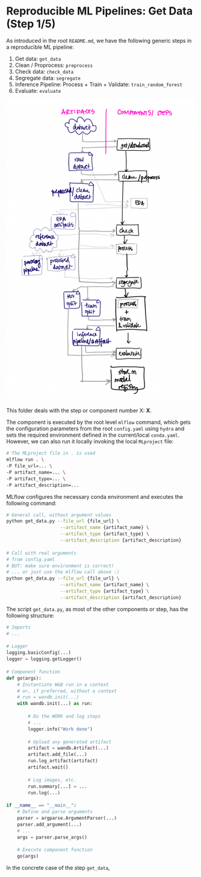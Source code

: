 # Reproducible ML Pipelines: Get Data (Step 1/5)

As introduced in the root `README.md`, we have the following generic steps in a reproducible ML pipeline:

1. Get data: `get_data`
2. Clean / Proprocess: `preprocess`
3. Check data: `check_data`
4. Segregate data: `segregate`
5. Inference Pipeline: Process + Train + Validate: `train_random_forest`
6. Evaluate: `evaluate`

![Generic Reproducible Pipeline](../assets/Reproducible_Pipeline.png)

This folder deals with the step or component number X: **X**.

The component is executed by the root level `mlflow` command, which gets the configuration parameters from the root `config.yaml` using `hydra` and sets the required environment defined in the current/local `conda.yaml`. However, we can also run it locally invoking the local `MLproject` file:

```bash
# The MLproject file in . is used
mlflow run . \
-P file_url=... \
-P artifact_name=... \
-P artifact_type=... \
-P artifact_description=...
```

MLflow configures the necessary conda environment and executes the following command:

```bash
# General call, without argument values
python get_data.py --file_url {file_url} \
                    --artifact_name {artifact_name} \
                    --artifact_type {artifact_type} \
                    --artifact_description {artifact_description}

# Call with real arguments
# from config.yaml
# BUT: make sure environment is correct!
# ... or just use the mlflow call above :)
python get_data.py --file_url {file_url} \
                    --artifact_name {artifact_name} \
                    --artifact_type {artifact_type} \
                    --artifact_description {artifact_description}
```

The script `get_data.py`, as most of the other components or step, has the following structure:

```python
# Imports
# ...

# Logger
logging.basicConfig(...)
logger = logging.getLogger()

# Component function
def go(args):
    # Instantiate W&B run in a context
    # or, if preferred, without a context
    # run = wandb.init(...)
    with wandb.init(...) as run:

        # Do the WORK and log steps   
        # ...
        logger.info("Work done")

        # Upload any generated artifact
        artifact = wandb.Artifact(...)
        artifact.add_file(...)
        run.log_artifact(artifact)
        artifact.wait()

        # Log images, etc.
        run.summary[...] = ...
        run.log(...)

if __name__ == "__main__":
    # Define and parse arguments
    parser = argparse.ArgumentParser(...)
    parser.add_argument(...)
    # ...
    args = parser.parse_args()

    # Execute component function
    go(args)

```

In the concrete case of the step `get_data`, 
